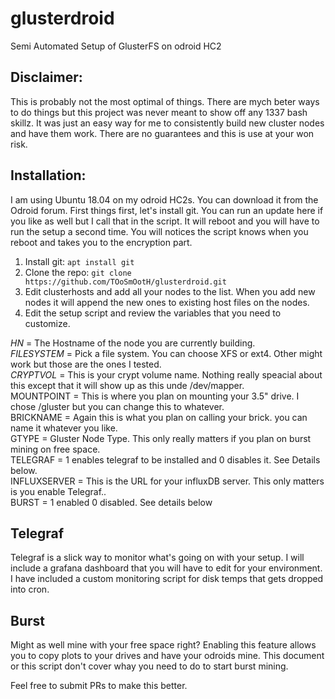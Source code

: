 # glusterdroid
Semi Automated Setup of GlusterFS on odroid HC2

## Disclaimer:

This is probably not the most optimal of things. There are mych beter ways to
do things but this project was never meant to show off any 1337 bash skillz. It was just
an easy way for me to consistently build new cluster nodes and have them work. There
are no guarantees and this is use at your won risk.

## Installation:

I am using Ubuntu 18.04 on my odroid HC2s. You can download it from the Odroid forum.
First things first, let's install git. You can run an update here if you like as well but I call that in the script.
It will reboot and you will have to run the setup a second time. You will notices the script knows
when you reboot and takes you to the encryption part.

1. Install git:
`apt install git`
2. Clone the repo:
`git clone https://github.com/TOoSmOotH/glusterdroid.git`
3. Edit clusterhosts and add all your nodes to the list. When you add new nodes it will append the new ones to existing host files on the nodes.
4. Edit the setup script and review the variables that you need to customize.

*HN* = The Hostname of the node you are currently building.  
*FILESYSTEM* = Pick a file system. You can choose XFS or ext4. Other might work but those are the ones I tested.  
*CRYPTVOL* = This is your crypt volume name. Nothing really speacial about this except that it will show up as this unde /dev/mapper.  
MOUNTPOINT = This is where you plan on mounting your 3.5" drive. I chose /gluster but you can change this to whatever.  
BRICKNAME = Again this is what you plan on calling your brick. you can name it whatever you like.  
GTYPE = Gluster Node Type. This only really matters if you plan on burst mining on free space.  
TELEGRAF = 1 enables telegraf to be installed and 0 disables it. See Details below.  
INFLUXSERVER = This is the URL for your influxDB server. This only matters is you enable Telegraf..  
BURST = 1 enabled 0 disabled. See details below  

## Telegraf
Telegraf is a slick way to monitor what's going on with your setup. I will include a grafana dashboard that you will have to edit for your environment. I have included a custom monitoring script for disk temps that gets dropped into cron.

## Burst
Might as well mine with your free space right? Enabling this feature allows you to copy plots to your drives and have your odroids mine. This document or this script don't cover whay you need to do to start burst mining.


Feel free to submit PRs to make this better.
